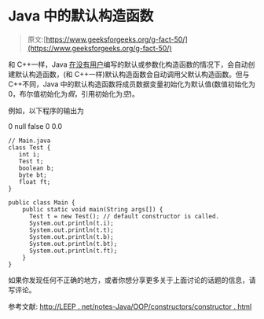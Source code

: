 # Java 中的默认构造函数

> 原文:[https://www.geeksforgeeks.org/g-fact-50/](https://www.geeksforgeeks.org/g-fact-50/)

和 C++一样，Java [在没有用户](https://www.geeksforgeeks.org/g-fact-26/)编写的默认或参数化构造函数的情况下，会自动创建默认构造函数，(和 C++一样)默认构造函数会自动调用父默认构造函数。但与 C++不同，Java 中的默认构造函数将成员数据变量初始化为默认值(数值初始化为 0，布尔值初始化为*假*，引用初始化为*空*)。

例如，以下程序的输出为

0
null
false
0
0.0

```
// Main.java
class Test {
   int i;
   Test t;
   boolean b;
   byte bt;
   float ft;
}

public class Main {
    public static void main(String args[]) {
      Test t = new Test(); // default constructor is called.
      System.out.println(t.i);
      System.out.println(t.t);
      System.out.println(t.b);
      System.out.println(t.bt);
      System.out.println(t.ft);
    }
}
```

如果你发现任何不正确的地方，或者你想分享更多关于上面讨论的话题的信息，请写评论。

参考文献:
[http://LEEP . net/notes-Java/OOP/constructors/constructor . html](http://leepoint.net/notes-java/oop/constructors/constructor.html)